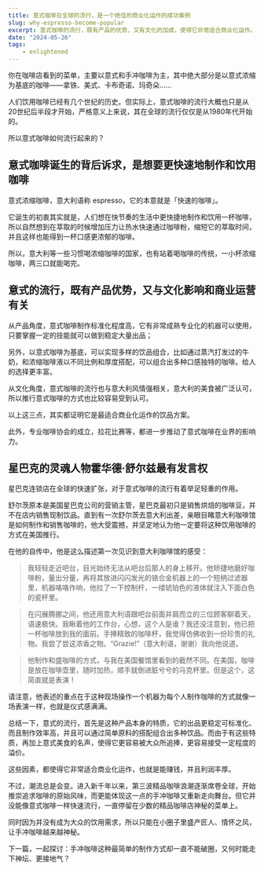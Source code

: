 ```yaml
---
title: 意式咖啡在全球的流行，是一个绝佳的商业化运作的成功案例
slug: why-espresso-become-popular
excerpt: 意式咖啡的流行，既有产品的优势，又有文化的加成，使得它非常适合商业化运作。
date: "2024-05-26"
tags: 
    - enlightened
---
```


你在咖啡店看到的菜单，主要以意式和手冲咖啡为主，其中绝大部分是以意式浓缩为基底的咖啡——拿铁、美式、卡布奇诺、玛奇朵……

人们饮用咖啡已经有几个世纪的历史。但实际上，意式咖啡的流行大概也只是从20世纪后半段才开始，严格意义上来说，其在全球的流行仅仅是从1980年代开始的。

所以意式咖啡如何流行起来的？

## 意式咖啡诞生的背后诉求，是想要更快速地制作和饮用咖啡

意式浓缩咖啡，意大利语称 espresso，它的本意就是「快速的咖啡」。

它诞生的初衷其实就是，人们想在快节奏的生活中更快捷地制作和饮用一杯咖啡，所以自然想到在萃取的时候增加压力让热水快速通过咖啡粉，缩短它的萃取时间，并且这样也能得到一杯口感更浓郁的咖啡。

所以，意大利等一些习惯喝浓缩咖啡的国家，也有站着喝咖啡的传统，一小杯浓缩咖啡，两三口就能喝完。

## 意式的流行，既有产品优势，又与文化影响和商业运营有关

从产品角度，意式咖啡制作标准化程度高，它有非常成熟专业化的机器可以使用，只要掌握一定的技能就可以做到稳定大量出品；

另外，以意式咖啡为基底，可以实现多样的饮品组合，比如通过蒸汽打发过的牛奶，和浓缩咖啡液以不同比例和厚度搭配，可以组合出多种口感独特的咖啡。给人的选择更丰富。

从文化角度，意式咖啡的流行也与意大利风情强相关，意大利的美食被广泛认可，所以推行意式咖啡的方式也比较容易受到认可。

以上这三点，其实都证明它是最适合商业化运作的饮品方案。

此外，专业咖啡协会的成立，拉花比赛等，都进一步推动了意式咖啡在业界的影响力。

## 星巴克的灵魂人物霍华德·舒尔兹最有发言权

星巴克连锁店在全球的快速扩张，对于意式咖啡的流行有着举足轻重的作用。

舒尔茨原本是美国星巴克公司的营销主管，星巴克最初只是销售烘焙的咖啡豆，并不在店内销售现制饮品。直到有一次舒尔茨去意大利出差，亲眼目睹意大利咖啡馆是如何制作和销售咖啡的，他大受震撼，并坚定地认为他一定要将这种饮用咖啡的方式在美国推行。

在他的自传中，他是这么描述第一次见识到意大利咖啡馆的感受：

> 我轻轻走近吧台，目光始终无法从吧台后那人的身上移开。他矫捷地磨好咖啡粉，量出分量，再将其放进闪闪发光的铬合金机器上的一个短柄过滤器里，机器咯咯作响，他拉了一下控制杆，一缕琥珀色的液体就注入下面白色的瓷杯里。

> 在闪展腾挪之间，他还用意大利语跟吧台前面并肩而立的三位顾客聊着天，语速极快。我瞅着他的工作台，心想，这个人是谁？我还没注意到，他已把一杯咖啡放到我的面前。手捧精致的咖啡杯，我觉得仿佛收到一份珍贵的礼物。我尝了尝这浓香之物。“Grazie!”（意大利语，谢谢）我向他说道。

> 他制作和盛咖啡的方式，与我在美国餐馆里看到的截然不同。在美国，咖啡是放在咖啡壶里，随时加热，顺手就倒进脏兮兮的马克杯里。但是这个，这简直就是表演！

请注意，他表述的重点在于这种现场操作一个机器为每个人制作咖啡的方式就像一场表演一样，也就是仪式感满满。

总结一下，意式的流行，首先是这种产品本身的特质，它的出品更稳定可标准化、而且制作效率高，并且可以通过简单原料的搭配组合出多种饮品。而由于有这些特质，再加上意式美食的名声，使得它更容易被大众所追捧，更容易接受一定程度的溢价。

这些因素，都使得它非常适合商业化运作，也就是能赚钱，并且利润丰厚。

不过，潮流总是会变。进入新千年以来，第三波精品咖啡浪潮逐渐席卷全球，开始推崇追求咖啡的原始风味，而更能体现这一点的手冲咖啡又重新走向舞台。但它并没能像意式咖啡一样快速流行，一直停留在少数的精品咖啡店神秘的菜单上。

同时因为并没有成为大众的饮用需求，所以只能在小圈子里盛产匠人、情怀之风，让手冲咖啡越来越神秘。

下一篇，一起探讨：手冲咖啡这种最简单的制作方式却一直不能破圈，又何时能走下神坛、更接地气？